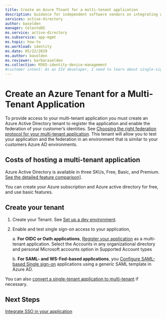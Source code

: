 ```yaml
---
title: Create an Azure Ttnant for a multi-tenant application
description: Guidance for independent software vendors on integrating with Azure Active Directory
services: active-directory
author: baselden
manager: CelesteDG
ms.service: active-directory
ms.subservice: app-mgmt
ms.topic: how-to
ms.workload: identity
ms.date: 05/22/2019
ms.author: baselden
ms.reviewer: barbaraselden
ms.collection: M365-identity-device-management
#customer intent: As an ISV developer, I need to learn about single-sign on (SSO) so I can create a multi-tenant SaaS app
---
```


# Create an Azure Tenant for a Multi-Tenant Application  

To provide access to your multi-tenant application you must create an Azure Active Directory tenant to register the application and enable the federation of your customer’s identities. See [Choosing the right federation protocol for your multi-tenant application](\manage-apps\isv-choose-multi-tenant-federation.md). This tenant will allow you to test your application and the federation in an environment that is similar to your customers Azure AD environments.

## Costs of hosting a multi-tenant application

Azure Active Directory is available in three SKUs, Free, Basic, and Premium. [See the detailed feature comparison](https://azure.microsoft.com/en-us/pricing/details/active-directory/)].

You can create your Azure subscription and Azure active directory for free, and use basic features.

## Create your tenant

1. Create your Tenant. See [Set up a dev environment](https://docs.microsoft.com/en-us/azure/active-directory/develop/quickstart-create-new-tenant).

2. Enable and test single sign-on access to your application,

   a. **For OIDC or Oath applications**, [Register your application](https://docs.microsoft.com/en-us/azure/active-directory/develop/quickstart-register-app) as a multi-tenant application. ‎Select the Accounts in any organizational directory and personal Microsoft accounts option in Supported Account types

   b. **For SAML- and WS-Fed-based applications**, you [Configure SAML-based Single sign-on](https://docs.microsoft.com/en-us/azure/active-directory/manage-apps/configure-single-sign-on-non-gallery-applications) applications using a generic SAML template in Azure AD.

You can also [convert a single-tenant application to multi-tenant](https://docs.microsoft.com/en-us/azure/active-directory/develop/howto-convert-app-to-be-multi-tenant) if necessary.

## Next Steps

[Integrate SSO in your application](active-directory\manage-apps\isv-sso-content.md)
